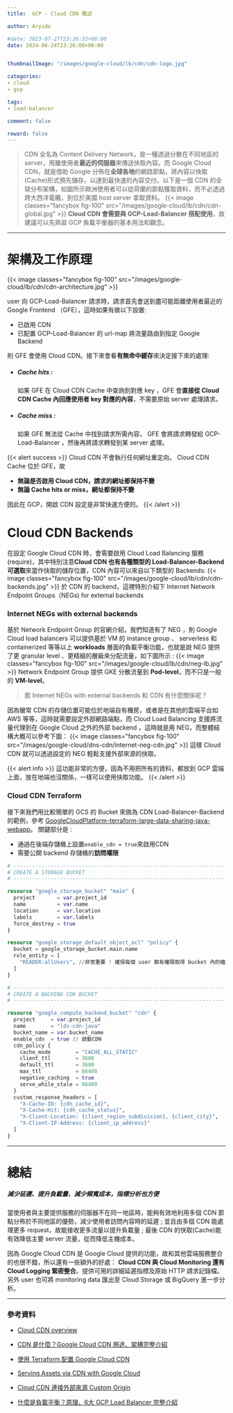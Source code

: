 ```yaml
---
title:  GCP - Cloud CDN 概述

author: Aryido

#date: 2023-07-27T23:26:32+08:00
date: 2024-06-24T23:26:00+08:00


thumbnailImage: "/images/google-cloud/lb/cdn/cdn-logo.jpg"

categories:
- cloud
- gcp

tags:
- load-balancer

comment: false

reward: false
---
```

<!--BODY-->
> CDN 全名為 Content Delivery Network，是一種透過分散在不同地區的 server，用離使用者**最近的伺服器**來傳送快取內容。而 Google Cloud CDN，就是借助 Google 分佈在**全球各地**的網路節點，將內容以快取(Cache)形式預先儲存，以達到最快速的內容交付。以下是一個 CDN 的全球分布架構，如圖所示歐洲使用者可以從荷蘭的節點獲取資料，而不必透過跨大西洋電纜，到位於美國 host server 拿取資料。
> {{< image classes="fancybox fig-100" src="/images/google-cloud/lb/cdn/cdn-global.jpg" >}} **Cloud CDN 會需要與 GCP-Load-Balancer 搭配使用**，故建議可以先熟習 GCP 負載平衡器的基本用法和觀念。
<!--more-->

---

# 架構及工作原理
{{< image classes="fancybox fig-100" src="/images/google-cloud/lb/cdn/cdn-architecture.jpg" >}}

user 向 GCP-Load-Balancer 請求時，請求首先會送到盡可能距離使用者最近的 Google Frontend （GFE），這時如果有做以下設置:
- 已啟用 CDN
- 已配置 GCP-Load-Balancer 的 url-map 將流量路由到指定 Google Backend

則 GFE 會使用 Cloud CDN。接下來會看**有無命中緩存**來決定接下來的處理:

- ##### Cache hits :

  如果 GFE 在 Cloud CDN Cache 中查詢到對應 key ，GFE 會**直接從 Cloud CDN Cache 內回應使用者 key 對應的內容**，不需要原始 server 處理請求。

- ##### Cache miss :

  如果 GFE 無法從 Cache 中找到請求所需內容， GFE 會將請求轉發給 GCP-Load-Balancer ，然後再將請求轉發到某 server 處理。

{{< alert success >}}
Cloud CDN 不會執行任何網址重定向。 Cloud CDN  Cache 位於 GFE，故

- **無論是否啟用 Cloud CDN，請求的網址都保持不變**
- **無論 Cache hits or miss，網址都保持不變**

因此在 GCP，開啟 CDN 設定是非常快速方便的。
{{< /alert >}}

# Cloud CDN Backends
在設定 Google Cloud CDN 時，會需要啟用 Cloud Load Balancing 服務 (require)，其中特別注意**Cloud CDN 也有各種類型的 Load-Balancer-Backend 可選取**來當作快取的儲存位置，CDN 內容可以來自以下類型的 Backends:
{{< image classes="fancybox fig-100" src="/images/google-cloud/lb/cdn/cdn-backends.jpg" >}}
於 CDN 的 backend，這裡特別介紹下 Internet Network Endpoint Groups（NEGs) for external backends

### Internet NEGs with external backends
基於 Network Endpoint Group 的官網介紹，我們知道有了 NEG ，則 Google Cloud load balancers 可以提供基於 VM 的 instance group 、 serverless 和 containerized 等等以上 **workloads** 層面的負載平衡功能，也就是說 NEG 提供了更 granular level 、更精細的層級來分配流量，如下圖所示 : 
{{< image classes="fancybox fig-100" src="/images/google-cloud/lb/cdn/neg-lb.jpg" >}}
Network Endpoint Group 提供 GKE 分散流量到 **Pod-level**，而不只是一般的 **VM-level**。

> 那 Internet NEGs with external backends 和 CDN 有什麼關係呢？

因為蠻常 CDN 的存儲位置可能位於地端自有機房，或者是在其他的雲端平台如 AWS 等等，這時就需要設定外部網路端點，而 Cloud Load Balancing 支援將流量代理到在 Google Cloud 之外的外部 backend ，這時就是用 NEG，而整體結構大概可以參考下圖：
{{< image classes="fancybox fig-100" src="/images/google-cloud/dns-cdn/internet-neg-cdn.jpg" >}}
這樣 Cloud CDN 就可以透過設定的 NEG 輕鬆支援外部來源的快取。

{{< alert info >}}
這功能非常的方便，因為不用把所有的資料，都放到 GCP 雲端上面，放在地端也沒關係，一樣可以使用快取功能。
{{< /alert >}}

### Cloud CDN Terraform

接下來我們用比較簡單的 GCS 的 Bucket 來做為 CDN Load-Balancer-Backend 的範例，參考 [GoogleCloudPlatform-terraform-large-data-sharing-java-webapp](https://github.com/GoogleCloudPlatform/terraform-large-data-sharing-java-webapp)。 關鍵部分是 :
- 通過在後端存儲桶上設置```enable_cdn = true```來啟用CDN
- 需要公開 backend 存儲桶的**訪問權限**
```Terraform
# ------------------------------------------------------------------------------
# CREATE A STORAGE BUCKET
# ------------------------------------------------------------------------------

resource "google_storage_bucket" "main" {
  project       = var.project_id
  name          = var.name
  location      = var.location
  labels        = var.labels
  force_destroy = true
}

resource "google_storage_default_object_acl" "policy" {
  bucket = google_storage_bucket.main.name
  role_entity = [
    "READER:allUsers", //非常重要 ! 確保每個 user 都有權限取得 bucket 內的檔案
  ]
}

# ------------------------------------------------------------------------------
# CREATE A BACKEND CDN BUCKET
# ------------------------------------------------------------------------------

resource "google_compute_backend_bucket" "cdn" {
  project     = var.project_id
  name        = "lds-cdn-java"
  bucket_name = var.bucket_name
  enable_cdn  = true // 啟動CDN
  cdn_policy {
    cache_mode        = "CACHE_ALL_STATIC"
    client_ttl        = 3600
    default_ttl       = 3600
    max_ttl           = 86400
    negative_caching  = true
    serve_while_stale = 86400
  }
  custom_response_headers = [
    "X-Cache-ID: {cdn_cache_id}",
    "X-Cache-Hit: {cdn_cache_status}",
    "X-Client-Location: {client_region_subdivision}, {client_city}",
    "X-Client-IP-Address: {client_ip_address}"
  ]
}
```

---

# 總結

##### 減少延遲、提升負載量、減少頻寬成本，指標分析也方便

當使用者與主要提供服務的伺服器不在同一地區時，能夠有效地利用多個 CDN 節點分佈於不同地區的優勢，減少使用者訪問內容時的延遲 ; 並且由多個 CDN 能處理更多 request，故能接收更多流量以提升負載量 ; 最後 CDN 的快取(Cache)能有效降低主要 server 流量，從而降低主機成本。


因為 Google Cloud CDN 是 Google Cloud 提供的功能，故和其他雲端服務整合的也很不錯，所以還有一些額外的好處： **Cloud CDN 與 Cloud Monitoring 還有 Cloud Logging 緊密整合**。提供可用的詳細延遲指標及原始 HTTP 請求記錄檔。另外 user 也可將 monitoring data 匯出至 Cloud Storage 或 BigQuery 進一步分析。


---

### 參考資料
- [Cloud CDN overview](https://cloud.google.com/cdn/docs/overview#removing_content_from_the_cache)

- [CDN 是什麼？Google Cloud CDN 用途、架構完整介紹](https://blog.cloud-ace.tw/networking-website/cdn/cloud-cdn-intro/)

- [使用 Terraform 配置 Google Cloud CDN](https://medium.com/cognite/configuring-google-cloud-cdn-with-terraform-ab65bb0456a9)

- [Serving Assets via CDN with Google Cloud](https://hackersandslackers.com/cdn-google-cloud/)

- [Cloud CDN 連接外部來源 Custom Origin](https://ikala.cloud/cloud-cdn-custom-origin/)

- [什麼是負載平衡？原理、6大 GCP Load Balancer 完整介紹](https://blog.cloud-ace.tw/networking-website/load-balance/gcp-load-balancer-introduction/)